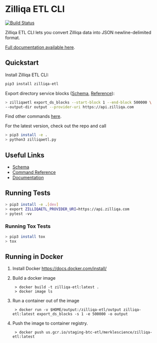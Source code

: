 # Zilliqa ETL CLI

[![Build Status](https://travis-ci.org/blockchain-etl/zilliqa-etl.svg?branch=master)](https://travis-ci.org/blockchain-etl/zilliqa-etl)

Zilliqa ETL CLI lets you convert Zilliqa data into JSON newline-delimited format.

[Full documentation available here](http://zilliqa-etl.readthedocs.io/).

## Quickstart

Install Zilliqa ETL CLI:

```bash
pip3 install zilliqa-etl
```

Export directory service blocks ([Schema](../docs/schema.md), [Reference](../docs/commands.md)):

```bash
> zilliqaetl export_ds_blocks --start-block 1 --end-block 500000 \
--output-dir output --provider-uri https://api.zilliqa.com
```

Find other commands [here](https://zilliqa-etl.readthedocs.io/en/latest/commands/).

For the latest version, check out the repo and call 
```bash
> pip3 install -e . 
> python3 zilliqaetl.py
```

## Useful Links

- [Schema](https://zilliqa-etl.readthedocs.io/en/latest/schema/)
- [Command Reference](https://zilliqa-etl.readthedocs.io/en/latest/commands/)
- [Documentation](https://zilliqa-etl.readthedocs.io/)

## Running Tests

```bash
> pip3 install -e .[dev]
> export ZILLIQAETL_PROVIDER_URI=https://api.zilliqa.com
> pytest -vv
```

### Running Tox Tests

```bash
> pip3 install tox
> tox
```

## Running in Docker

1. Install Docker https://docs.docker.com/install/

2. Build a docker image
        
        > docker build -t zilliqa-etl:latest .
        > docker image ls
        
3. Run a container out of the image

        > docker run -v $HOME/output:/zilliqa-etl/output zilliqa-etl:latest export_ds_blocks -s 1 -e 500000 -o output
        
4. Push the image to container registry.

        > docker push us.gcr.io/staging-btc-etl/merklescience/zilliqa-etl:latest
        
